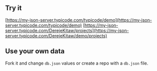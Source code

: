 ## Try it

[https://my-json-server.typicode.com/typicode/demo](https://my-json-server.typicode.com/typicode/demo)
[https://my-json-server.typicode.com/DerejeKitaw/projects](https://my-json-server.typicode.com/DerejeKitaw/demo/projects)

## Use your own data

Fork it and change `db.json` values or create a repo with a `db.json` file.
